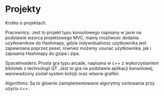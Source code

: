 # Projekty

Krotko o projektach.

Pracownicy:
  Jest to projekt typu konsolowego napisany w javie na podstawie wzorca projektowego MVC,
  mamy mozliwosc dodania uzytkownikow do Hashmapy, gdzie indywidualnosc uzytkownika jest zapewniana poprzez pesel,
  równiez możemy  usunac uzytkownika, jak i zapisania Hashmapy do gzipa i zipa.
  
 SpaceInvaders:
    Prosta gra typu arcade, napisana w c++ z wykorzystaniem bibliotek z technologii QT.
    Jest to gra na podstawie aplikacji konsolowej, wprowadzony został system kolizjii oraz wlasne grafikii.
    
 Algorithms:
    Sa to glownie zaimplementowane algorytmy sortowania przy uzyciu c++.
    
 
